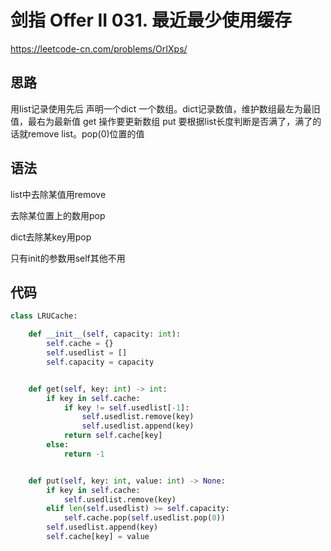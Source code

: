 # 剑指 Offer II 031. 最近最少使用缓存
https://leetcode-cn.com/problems/OrIXps/
## 思路
用list记录使用先后
声明一个dict 一个数组。dict记录数值，维护数组最左为最旧值，最右为最新值
get 操作要更新数组
put 要根据list长度判断是否满了，满了的话就remove list。pop(0)位置的值
## 语法
list中去除某值用remove

去除某位置上的数用pop

dict去除某key用pop

只有init的参数用self其他不用
## 代码
```python
class LRUCache:

    def __init__(self, capacity: int):
        self.cache = {}
        self.usedlist = []
        self.capacity = capacity


    def get(self, key: int) -> int:
        if key in self.cache:
            if key != self.usedlist[-1]:
                self.usedlist.remove(key)
                self.usedlist.append(key)
            return self.cache[key]
        else: 
            return -1


    def put(self, key: int, value: int) -> None:
        if key in self.cache:
            self.usedlist.remove(key)
        elif len(self.usedlist) >= self.capacity:
            self.cache.pop(self.usedlist.pop(0))
        self.usedlist.append(key)
        self.cache[key] = value
```


